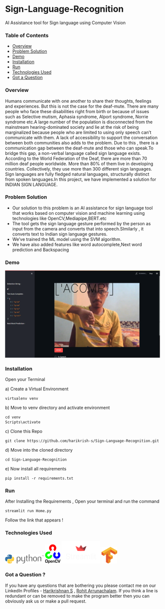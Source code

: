 # Sign-Language-Recognition
AI Assistance tool for Sign language using Computer Vision
### Table of Contents  
- [Overview](#Overview)  
- [Problem Solution](#Problem%Solution) 
- [Demo](#Demo) 
- [Installation](#Installation) 
- [Run](#Run) 
- [Technologies Used](#Technologies%Used) 
- [Got a Question](#Got%a%Question%?) 



### Overview
Humans communicate with one another to share their thoughts, feelings and experiences. But this is not the case for the deaf-mute. There are many people who face these disabilities right from birth or because of issues such as Selective mutism, Aphasia syndrome, Alport syndrome, Norrie syndrome etc.A large number of the population is disconnected from the mainstream hearing-dominated society and lie at the risk of being marginalized because people who are limited to using only speech can’t communicate with them. A lack of accessibility to support the conversation between both communities also adds to the problem. Due to this , there is a communication gap between the deaf-mute and those who can speak.To bridge this gap, a non-verbal language called sign language exists. According to the World Federation of the Deaf, there are more than 70 million deaf people worldwide. More than 80% of them live in developing countries. Collectively, they use more than 300 different sign languages. Sign languages are fully fledged natural languages, structurally distinct from spoken languages.In this project, we have implemented a solution for INDIAN SIGN LANGUAGE.


### Problem Solution
- Our solution to this problem is an AI assistance for sign language tool that works based on computer vision and machine learning using technologies like OpenCV,Mediapipe,BERT.etc
- The tool gets the sign language gesture performed by the person as input from the camera and converts that into speech.SImilarly , it converts text to Indian sign language gestures.
- We’ve trained the ML model using the SVM algorithm.
- We have also added features like word autocomplete,Next word prediction and Backspacing

### Demo
![](https://github.com/harikrish-s/Sign-Language-Recognition/blob/main/demo/demo-pic.png)

### Installation

Open your Terminal

a) Create a Virtual Environment
```
virtualenv venv
```
b) Move to venv directory and activate environment
```
cd venv
Scripts\activate
```
c) Clone this Repo
```
git clone https://github.com/harikrish-s/Sign-Language-Recognition.git
```
d) Move into the cloned directory
```
cd Sign-Language-Recognition
```
e) Now install all requirements
```
pip install -r requirements.txt
```
### Run

After Installing the Requirements , Open your terminal and run the command
```
streamlit run Home.py
```
Follow the link that appears !

### Technologies Used


<img src="https://github.com/harikrish-s/Sign-Language-Recognition/blob/main/demo/py-logo.png" width=25% height=25%> <img src="https://github.com/harikrish-s/Sign-Language-Recognition/blob/main/demo/openCV-logo.png" width=10% height=10%> <img src="https://github.com/harikrish-s/Sign-Language-Recognition/blob/main/demo/st-logo.png" width=25% height=25%> <img src="https://github.com/harikrish-s/Sign-Language-Recognition/blob/main/demo/tf-logo.png" width=10% height=10%>

### Got a Question ?

If you have any questions that are bothering you please contact me on our LinkedIn Profiles - [Harikrishnan S](https://www.linkedin.com/in/harikrishnan-s-580461214/) , [Rohit Arrunachalam](linkedin.com/in/rohitarrunachalam/). If you think a line is redundant or can be removed to make the program better then you can obviously ask us or make a pull request.

